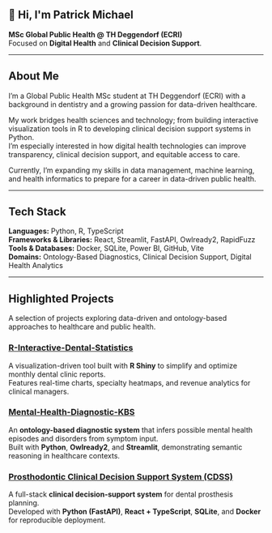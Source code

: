 ## 👋 Hi, I'm Patrick Michael  
**MSc Global Public Health @ TH Deggendorf (ECRI)**  
Focused on **Digital Health** and **Clinical Decision Support**.

---

## About Me  

I’m a Global Public Health MSc student at TH Deggendorf (ECRI) with a background in dentistry and a growing passion for data-driven healthcare.  

My work bridges health sciences and technology; from building interactive visualization tools in R to developing clinical decision support systems in Python.  
I’m especially interested in how digital health technologies can improve transparency, clinical decision support, and equitable access to care. 

Currently, I’m expanding my skills in data management, machine learning, and health informatics to prepare for a career in data-driven public health.

---

## Tech Stack  

**Languages:** Python, R, TypeScript  
**Frameworks & Libraries:** React, Streamlit, FastAPI, Owlready2, RapidFuzz  
**Tools & Databases:** Docker, SQLite, Power BI, GitHub, Vite  
**Domains:** Ontology-Based Diagnostics, Clinical Decision Support, Digital Health Analytics

---

##  Highlighted Projects  

A selection of projects exploring data-driven and ontology-based approaches to healthcare and public health.

### [R-Interactive-Dental-Statistics](https://github.com/Patrick-Michael/R-Interactive-Dental-Statistics)  
A visualization-driven tool built with **R Shiny** to simplify and optimize monthly dental clinic reports.  
Features real-time charts, specialty heatmaps, and revenue analytics for clinical managers.  

###  [Mental-Health-Diagnostic-KBS](https://github.com/Patrick-Michael/Mental-Health-Diagnostic-KBS)  
An **ontology-based diagnostic system** that infers possible mental health episodes and disorders from symptom input.  
Built with **Python**, **Owlready2**, and **Streamlit**, demonstrating semantic reasoning in healthcare contexts.  

###  [Prosthodontic Clinical Decision Support System (CDSS)](https://github.com/Patrick-Michael/CDSS-Prosthesis)  
A full-stack **clinical decision-support system** for dental prosthesis planning.  
Developed with **Python (FastAPI)**, **React + TypeScript**, **SQLite**, and **Docker** for reproducible deployment.





<!--
**Patrick-Michael/Patrick-Michael** is a ✨ _special_ ✨ repository because its `README.md` (this file) appears on your GitHub profile.

Here are some ideas to get you started:

- 🔭 I’m currently working on ...
- 🌱 I’m currently learning ...
- 👯 I’m looking to collaborate on ...
- 🤔 I’m looking for help with ...
- 💬 Ask me about ...
- 📫 How to reach me: ...
- 😄 Pronouns: ...
- ⚡ Fun fact: ...
-->
